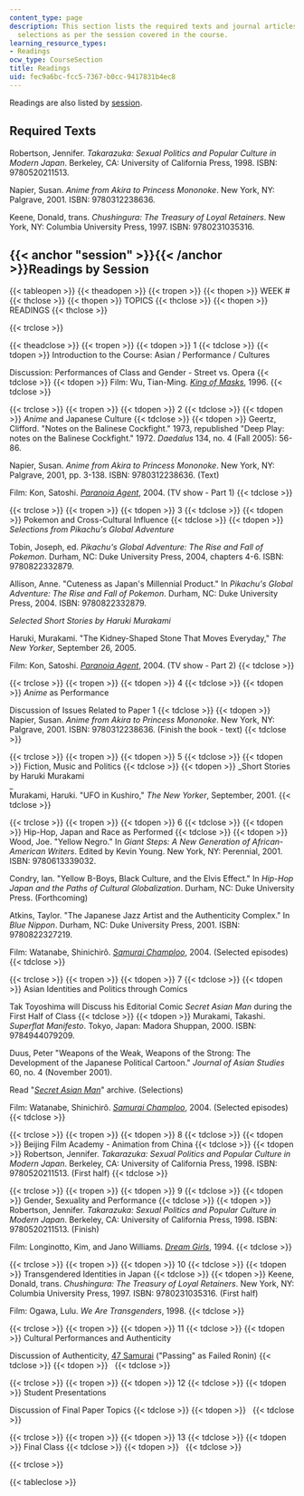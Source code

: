 ```yaml
---
content_type: page
description: This section lists the required texts and journal articles and textbook
  selections as per the session covered in the course.
learning_resource_types:
- Readings
ocw_type: CourseSection
title: Readings
uid: fec9a6bc-fcc5-7367-b0cc-9417831b4ec8
---
```


Readings are also listed by [session](#session).

Required Texts
--------------

Robertson, Jennifer. _Takarazuka: Sexual Politics and Popular Culture in Modern Japan_. Berkeley, CA: University of California Press, 1998. ISBN: 9780520211513.

Napier, Susan. _Anime from Akira to Princess Mononoke_. New York, NY: Palgrave, 2001. ISBN: 9780312238636.

Keene, Donald, trans. _Chushingura: The Treasury of Loyal Retainers_. New York, NY: Columbia University Press, 1997. ISBN: 9780231035316.

{{< anchor "session" >}}{{< /anchor >}}Readings by Session
----------------------------------------------------------

{{< tableopen >}}
{{< theadopen >}}
{{< tropen >}}
{{< thopen >}}
WEEK #
{{< thclose >}}
{{< thopen >}}
TOPICS
{{< thclose >}}
{{< thopen >}}
READINGS
{{< thclose >}}

{{< trclose >}}

{{< theadclose >}}
{{< tropen >}}
{{< tdopen >}}
1
{{< tdclose >}}
{{< tdopen >}}
Introduction to the Course: Asian / Performance / Cultures  
  
Discussion: Performances of Class and Gender - Street vs. Opera
{{< tdclose >}}
{{< tdopen >}}
Film: Wu, Tian-Ming. [_King of Masks_](http://imdb.com/title/tt0115669/), 1996.
{{< tdclose >}}

{{< trclose >}}
{{< tropen >}}
{{< tdopen >}}
2
{{< tdclose >}}
{{< tdopen >}}
_Anime_ and Japanese Culture
{{< tdclose >}}
{{< tdopen >}}
Geertz, Clifford. "Notes on the Balinese Cockfight." 1973, republished "Deep Play: notes on the Balinese Cockfight." 1972. _Daedalus_ 134, no. 4 (Fall 2005): 56-86.  
  
Napier, Susan. _Anime from Akira to Princess Mononoke_. New York, NY: Palgrave, 2001, pp. 3-138. ISBN: 9780312238636. (Text)  
  
Film: Kon, Satoshi. [_Paranoia Agent_](http://imdb.com/title/tt0433722/), 2004. (TV show - Part 1)
{{< tdclose >}}

{{< trclose >}}
{{< tropen >}}
{{< tdopen >}}
3
{{< tdclose >}}
{{< tdopen >}}
Pokemon and Cross-Cultural Influence
{{< tdclose >}}
{{< tdopen >}}
_Selections from Pikachu's Global Adventure_  
  
Tobin, Joseph, ed. _Pikachu's Global Adventure: The Rise and Fall of Pokemon_. Durham, NC: Duke University Press, 2004, chapters 4-6. ISBN: 9780822332879.  
  
Allison, Anne. "Cuteness as Japan's Millennial Product." In _Pikachu's Global Adventure: The Rise and Fall of Pokemon_. Durham, NC: Duke University Press, 2004. ISBN: 9780822332879.  
  
_Selected Short Stories by Haruki Murakami_  
  
Haruki, Murakami. "The Kidney-Shaped Stone That Moves Everyday," _The New Yorker_, September 26, 2005.  
  
Film: Kon, Satoshi. [_Paranoia Agent_](http://imdb.com/title/tt0433722/), 2004. (TV show - Part 2)
{{< tdclose >}}

{{< trclose >}}
{{< tropen >}}
{{< tdopen >}}
4
{{< tdclose >}}
{{< tdopen >}}
_Anime_ as Performance  
  
Discussion of Issues Related to Paper 1
{{< tdclose >}}
{{< tdopen >}}
Napier, Susan. _Anime from Akira to Princess Mononoke_. New York, NY: Palgrave, 2001. ISBN: 9780312238636. (Finish the book - text)
{{< tdclose >}}

{{< trclose >}}
{{< tropen >}}
{{< tdopen >}}
5
{{< tdclose >}}
{{< tdopen >}}
Fiction, Music and Politics
{{< tdclose >}}
{{< tdopen >}}
_Short Stories by Haruki Murakami  
_  
Murakami, Haruki. "UFO in Kushiro," _The New Yorker_, September, 2001.
{{< tdclose >}}

{{< trclose >}}
{{< tropen >}}
{{< tdopen >}}
6
{{< tdclose >}}
{{< tdopen >}}
Hip-Hop, Japan and Race as Performed
{{< tdclose >}}
{{< tdopen >}}
Wood, Joe. "Yellow Negro." In _Giant Steps: A New Generation of African-American Writers_. Edited by Kevin Young. New York, NY: Perennial, 2001. ISBN: 9780613339032.  
  
Condry, Ian. "Yellow B-Boys, Black Culture, and the Elvis Effect." In _Hip-Hop Japan and the Paths of Cultural Globalization_. Durham, NC: Duke University Press. (Forthcoming)  
  
Atkins, Taylor. "The Japanese Jazz Artist and the Authenticity Complex." In _Blue Nippon_. Durham, NC: Duke University Press, 2001. ISBN: 9780822327219.  
  
Film: Watanabe, Shinichirô. [_Samurai Champloo_](http://imdb.com/title/tt0423731/), 2004. (Selected episodes)
{{< tdclose >}}

{{< trclose >}}
{{< tropen >}}
{{< tdopen >}}
7
{{< tdclose >}}
{{< tdopen >}}
Asian Identities and Politics through Comics  
  
Tak Toyoshima will Discuss his Editorial Comic _Secret Asian Man_ during the First Half of Class
{{< tdclose >}}
{{< tdopen >}}
Murakami, Takashi. _Superflat Manifesto_. Tokyo, Japan: Madora Shuppan, 2000. ISBN: 9784944079209.  
  
Duus, Peter "Weapons of the Weak, Weapons of the Strong: The Development of the Japanese Political Cartoon." _Journal of Asian Studies_ 60, no. 4 (November 2001).  
  
Read "[_Secret Asian Man_](http://www.imdiversity.com/Villages/Asian/Secret_Asian_Man/sam_archives.asp)" archive. (Selections)  
  
Film: Watanabe, Shinichirô. [_Samurai Champloo_](http://imdb.com/title/tt0423731/), 2004. (Selected episodes)
{{< tdclose >}}

{{< trclose >}}
{{< tropen >}}
{{< tdopen >}}
8
{{< tdclose >}}
{{< tdopen >}}
Beijing Film Academy - Animation from China
{{< tdclose >}}
{{< tdopen >}}
Robertson, Jennifer. _Takarazuka: Sexual Politics and Popular Culture in Modern Japan_. Berkeley, CA: University of California Press, 1998. ISBN: 9780520211513. (First half)
{{< tdclose >}}

{{< trclose >}}
{{< tropen >}}
{{< tdopen >}}
9
{{< tdclose >}}
{{< tdopen >}}
Gender, Sexuality and Performance
{{< tdclose >}}
{{< tdopen >}}
Robertson, Jennifer. _Takarazuka: Sexual Politics and Popular Culture in Modern Japan_. Berkeley, CA: University of California Press, 1998. ISBN: 9780520211513. (Finish)  
  
Film: Longinotto, Kim, and Jano Williams. [_Dream Girls_](http://imdb.com/title/tt0109664/), 1994.
{{< tdclose >}}

{{< trclose >}}
{{< tropen >}}
{{< tdopen >}}
10
{{< tdclose >}}
{{< tdopen >}}
Transgendered Identities in Japan
{{< tdclose >}}
{{< tdopen >}}
Keene, Donald, trans. _Chushingura: The Treasury of Loyal Retainers_. New York, NY: Columbia University Press, 1997. ISBN: 9780231035316. (First half)  
  
Film: Ogawa, Lulu. _We Are Transgenders_, 1998.
{{< tdclose >}}

{{< trclose >}}
{{< tropen >}}
{{< tdopen >}}
11
{{< tdclose >}}
{{< tdopen >}}
Cultural Performances and Authenticity  
  
Discussion of Authenticity, [47 Samurai](http://en.wikipedia.org/wiki/47_samurai) ("Passing" as Failed Ronin)
{{< tdclose >}}
{{< tdopen >}}
 
{{< tdclose >}}

{{< trclose >}}
{{< tropen >}}
{{< tdopen >}}
12
{{< tdclose >}}
{{< tdopen >}}
Student Presentations  
  
Discussion of Final Paper Topics
{{< tdclose >}}
{{< tdopen >}}
 
{{< tdclose >}}

{{< trclose >}}
{{< tropen >}}
{{< tdopen >}}
13
{{< tdclose >}}
{{< tdopen >}}
Final Class
{{< tdclose >}}
{{< tdopen >}}
 
{{< tdclose >}}

{{< trclose >}}

{{< tableclose >}}